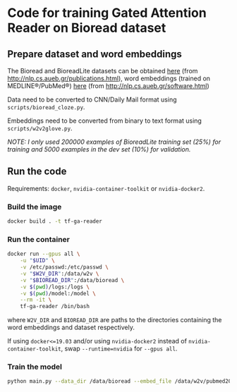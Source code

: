# Code for training Gated Attention Reader on Bioread dataset

## Prepare dataset and word embeddings

The Bioread and BioreadLite datasets can be obtained [here](https://archive.org/details/bioread_dataset.tar) (from http://nlp.cs.aueb.gr/publications.html), word embeddings (trained on MEDLINE®/PubMed®) [here](https://archive.org/details/pubmed2018_w2v_200D.tar) (from http://nlp.cs.aueb.gr/software.html)

Data need to be converted to CNN/Daily Mail format using `scripts/bioread_cloze.py`.

Embeddings need to be converted from binary to text format using `scripts/w2v2glove.py`.

*NOTE: I only used 200000 examples of BioreadLite training set (25%) for training and 5000 examples in the dev set (10%) for validation.*

## Run the code

Requirements: `docker`, `nvidia-container-toolkit` or `nvidia-docker2`.

### Build the image

```sh
docker build . -t tf-ga-reader
```

### Run the container

```sh
docker run --gpus all \
    -u "$UID" \
    -v /etc/passwd:/etc/passwd \
    -v "$W2V_DIR":/data/w2v \
    -v "$BIOREAD_DIR":/data/bioread \
    -v $(pwd)/logs:/logs \
    -v $(pwd)/model:/model \
    --rm -it \
    tf-ga-reader /bin/bash
```

where `W2V_DIR` and `BIOREAD_DIR` are paths to the directories containing the word embeddings and dataset respectively.

If using `docker<=19.03` and/or using `nvidia-docker2` instead of `nvidia-container-toolkit`, swap `--runtime=nvidia` for `--gpus all`.

### Train the model

```sh
python main.py --data_dir /data/bioread --embed_file /data/w2v/pubmed2018_w2v_200D.txt
```
